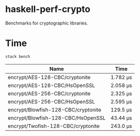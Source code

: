 # haskell-perf-crypto

Benchmarks for cryptographic libraries.

# Time

``` bash
stack bench
```

| Name | Time |
|------|------|
| encrypt/AES-128-CBC/cryptonite | 1.782 μs |
| encrypt/AES-128-CBC/HsOpenSSL | 2.058 μs |
| encrypt/AES-256-CBC/cryptonite | 2.325 μs |
| encrypt/AES-256-CBC/HsOpenSSL | 2.595 μs |
| encrypt/Blowfish-128-CBC/cryptonite | 129.5 μs |
| encrypt/Blowfish-128-CBC/HsOpenSSL | 43.44 μs |
| encrypt/Twofish-128-CBC/cryptonite | 243.0 μs |
